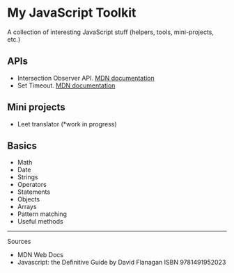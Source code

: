 # My JavaScript Toolkit

A collection of interesting JavaScript stuff (helpers, tools, mini-projects, etc.)

## APIs

- Intersection Observer API. [MDN documentation](https://developer.mozilla.org/en-US/docs/Web/API/Intersection_Observer_API)
- Set Timeout. [MDN documentation](https://developer.mozilla.org/en-US/docs/Web/API/setTimeout)

## Mini projects

- Leet translator (*work in progress)

## Basics

- Math
- Date
- Strings
- Operators
- Statements
- Objects
- Arrays
- Pattern matching
- Useful methods



----

Sources

- MDN Web Docs
- Javascript: the Definitive Guide by David Flanagan ISBN 9781491952023 
